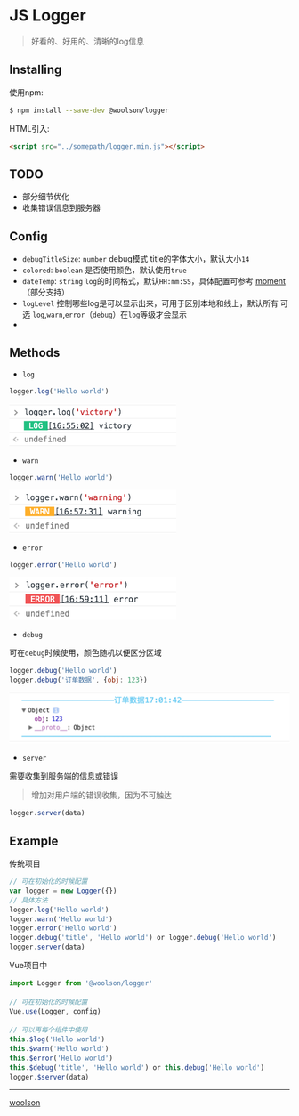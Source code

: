 # JS Logger

> 好看的、好用的、清晰的log信息

## Installing

使用npm:

```bash
$ npm install --save-dev @woolson/logger
```

HTML引入:

```html
<script src="../somepath/logger.min.js"></script>
```

## TODO

- 部分细节优化
- 收集错误信息到服务器

## Config

- `debugTitleSize`: `number`
	debug模式 title的字体大小，默认大小`14`
- `colored`: `boolean`
	是否使用颜色，默认使用`true`
- `dateTemp`: `string`
	`log`的时间格式，默认`HH:mm:SS`，具体配置可参考 [moment](http://momentjs.cn/docs/#/displaying/)（部分支持）
- `logLevel`
	控制哪些log是可以显示出来，可用于区别本地和线上，默认所有
	可选 `log`,`warn`,`error`（`debug`）在`log`等级才会显示
-

## Methods

- `log`

```javascript
logger.log('Hello world')
```

<img src="./static/images/log.png" width="300">

- `warn`

```javascript
logger.warn('Hello world')
```

<img src="./static/images/warn.png" width="300">

- `error`

```javascript
logger.error('Hello world')
```

<img src="./static/images/error.png" width="300">

- `debug`

可在`debug`时候使用，颜色随机以便区分区域

```javascript
logger.debug('Hello world')
logger.debug('订单数据', {obj: 123})
```

<img src="./static/images/debug.png" width="600">

- `server`

需要收集到服务端的信息或错误

> 增加对用户端的错误收集，因为不可触达

```javascript
logger.server(data)
```

## Example

传统项目

```javascript
// 可在初始化的时候配置
var logger = new Logger({})
// 具体方法
logger.log('Hello world')
logger.warn('Hello world')
logger.error('Hello world')
logger.debug('title', 'Hello world') or logger.debug('Hello world')
logger.server(data)
```

Vue项目中

```javascript
import Logger from '@woolson/logger'

// 可在初始化的时候配置
Vue.use(Logger, config)

// 可以再每个组件中使用
this.$log('Hello world')
this.$warn('Hello world')
this.$error('Hello world')
this.$debug('title', 'Hello world') or this.debug('Hello world')
logger.$server(data)
```

----
[woolson](http://woolson.github.io)
